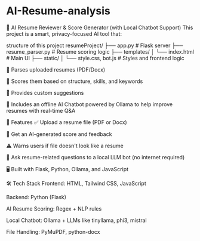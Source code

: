 # AI-Resume-analysis
🧠 AI Resume Reviewer &amp; Score Generator (with Local Chatbot Support)
This project is a smart, privacy-focused AI tool that:

structure of this project
resumeProject/
├── app.py                 # Flask server
├── resume_parser.py       # Resume scoring logic
├── templates/
│   └── index.html         # Main UI
├── static/
│   └── style.css, bot.js  # Styles and frontend logic


📄 Parses uploaded resumes (PDF/Docx)

🧠 Scores them based on structure, skills, and keywords

💬 Provides custom suggestions

🤖 Includes an offline AI Chatbot powered by Ollama to help improve resumes with real-time Q&A

🎯 Features
✅ Upload a resume file (PDF or Docx)

🧠 Get an AI-generated score and feedback

⚠️ Warns users if file doesn't look like a resume

💬 Ask resume-related questions to a local LLM bot (no internet required)

🖥 Built with Flask, Python, Ollama, and JavaScript

🛠 Tech Stack
Frontend: HTML, Tailwind CSS, JavaScript

Backend: Python (Flask)

AI Resume Scoring: Regex + NLP rules

Local Chatbot: Ollama + LLMs like tinyllama, phi3, mistral

File Handling: PyMuPDF, python-docx
